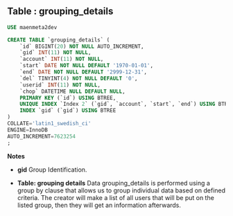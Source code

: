 Table : grouping_details
------------------------

```SQL
USE maenmeta2dev

CREATE TABLE `grouping_details` (
	`id` BIGINT(20) NOT NULL AUTO_INCREMENT,
	`gid` INT(11) NOT NULL,
	`account` INT(11) NOT NULL,
	`start` DATE NOT NULL DEFAULT '1970-01-01',
	`end` DATE NOT NULL DEFAULT '2999-12-31',
	`del` TINYINT(4) NOT NULL DEFAULT '0',
	`userid` INT(11) NOT NULL,
	`chop` DATETIME NULL DEFAULT NULL,
	PRIMARY KEY (`id`) USING BTREE,
	UNIQUE INDEX `Index 2` (`gid`, `account`, `start`, `end`) USING BTREE,
	INDEX `gid` (`gid`) USING BTREE
)
COLLATE='latin1_swedish_ci'
ENGINE=InnoDB
AUTO_INCREMENT=7623254
;
```
__Notes__

+ __gid__ Group Identification.

+ __Table: grouping details__ Data grouping_details is performed using a group by clause that allows us to group individual data based on defined criteria. The creator will make a list of all users that will be put on the listed group, then they will get an information afterwards.
